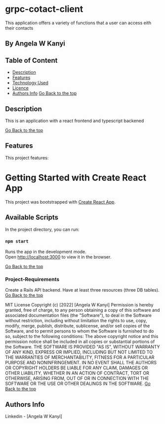 # grpc-cotact-client
<p>This application offers a variety of functions that a user can access eith their contacts</p>

## By Angela W Kanyi
## Table of Content
 - [Description](#description)
 - [Features](#features)
 - [Technology  Used](#technology-Used)
 - [Licence](#licence)
 - [Authors Info](#Authors-Info)
[Go Back to the top](#grpc-clontacts-client)
 ## Description
 <p>This is an application  with a react frontend and typescript backened</p>
 
[Go Back to the top](#grpc-clontacts-client)

## Features
 This project features:

# Getting Started with Create React App

This project was bootstrapped with [Create React App](https://github.com/facebook/create-react-app).

## Available Scripts

In the project directory, you can run:

### `npm start`

Runs the app in the development mode.\
Open [http://localhost:3000](http://localhost:3000) to view it in the browser.


[Go Back to the top](#grpc-contact-client )
###  Project-Requirements
Create a Rails API backend.
Have at least three resources (three DB tables).
[Go Back to the top](#grpc-contact-client)

MIT License
Copyright (c) [2022] [Angela W Kanyi]
Permission is hereby granted, free of charge, to any person obtaining a copy
of this software and associated documentation files (the "Software"), to deal
in the Software without restriction, including without limitation the rights
to use, copy, modify, merge, publish, distribute, sublicense, and/or sell
copies of the Software, and to permit persons to whom the Software is
furnished to do so, subject to the following conditions:
The above copyright notice and this permission notice shall be included in all
copies or substantial portions of the Software.
THE SOFTWARE IS PROVIDED "AS IS", WITHOUT WARRANTY OF ANY KIND, EXPRESS OR
IMPLIED, INCLUDING BUT NOT LIMITED TO THE WARRANTIES OF MERCHANTABILITY,
FITNESS FOR A PARTICULAR PURPOSE AND NONINFRINGEMENT. IN NO EVENT SHALL THE
AUTHORS OR COPYRIGHT HOLDERS BE LIABLE FOR ANY CLAIM, DAMAGES OR OTHER
LIABILITY, WHETHER IN AN ACTION OF CONTRACT, TORT OR OTHERWISE, ARISING FROM,
OUT OF OR IN CONNECTION WITH THE SOFTWARE OR THE USE OR OTHER DEALINGS IN THE
SOFTWARE.
[Go Back to the top](#grpc-contact-client)
## Authors Info
Linkedin - [Angela W Kanyi]